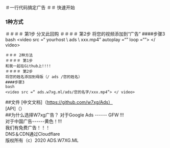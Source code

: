 ＃一行代码搞定广告
＃＃ 快速开始
### 1种方式
＃＃＃＃ 第1步
分叉此回购
＃＃＃＃ 第2步
将您的视频添加到“广告”
####步骤3
bash
<video src =“ yourhost \ ads \ xxx.mp4” autoplay =“” loop =“”> </ video>
```
＃＃＃ 2种方法
＃＃＃＃ 第1步
和我一起在Github上!!!!
＃＃＃＃ 第2步
将您的姓名添加到母版（/ ads /您的姓名）
####步骤3
bash
<video src =“ ads.w7xg.ml/ads/您的名字/xxx.mp4”> </ video>
```
##文件
[中文文档]（https://github.com/w7xg/Ads）<br/>
[API]（）<br/>
##为什么选择W7xg广告？
对于Google Ads ------ GFW !!! <br/>
对于中国广告------黄色！!!! <br/>
我们有免费广告！！！ <br/>
DNS＆CDN通过Cloudflare <br/>
版权所有（c）2020 ADS.W7XG.ML
